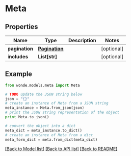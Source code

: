 # Meta


## Properties
Name | Type | Description | Notes
------------ | ------------- | ------------- | -------------
**pagination** | [**Pagination**](Pagination.md) |  | [optional] 
**includes** | **List[str]** |  | [optional] 

## Example

```python
from wonde.models.meta import Meta

# TODO update the JSON string below
json = "{}"
# create an instance of Meta from a JSON string
meta_instance = Meta.from_json(json)
# print the JSON string representation of the object
print Meta.to_json()

# convert the object into a dict
meta_dict = meta_instance.to_dict()
# create an instance of Meta from a dict
meta_form_dict = meta.from_dict(meta_dict)
```
[[Back to Model list]](../README.md#documentation-for-models) [[Back to API list]](../README.md#documentation-for-api-endpoints) [[Back to README]](../README.md)


